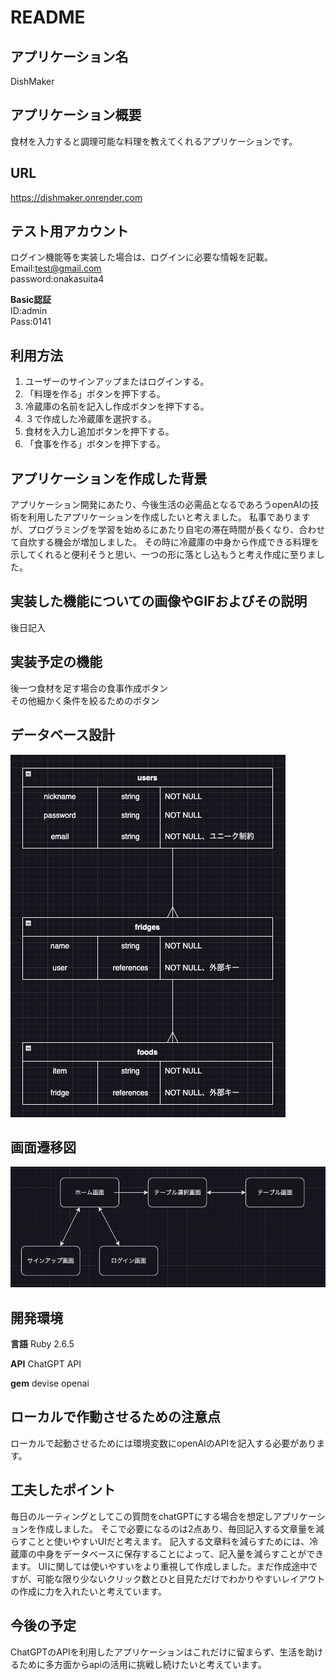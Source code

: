 # README

## アプリケーション名	
DishMaker 

## アプリケーション概要	
食材を入力すると調理可能な料理を教えてくれるアプリケーションです。

## URL
https://dishmaker.onrender.com

## テスト用アカウント	
ログイン機能等を実装した場合は、ログインに必要な情報を記載。<br>
 Email:test@gmail.com<br>
 password:onakasuita4<br>

<b>Basic認証</b><br>
ID:admin<br>
Pass:0141<br>

## 利用方法	
1. ユーザーのサインアップまたはログインする。
2. 「料理を作る」ボタンを押下する。
3. 冷蔵庫の名前を記入し作成ボタンを押下する。
4. ３で作成した冷蔵庫を選択する。
5. 食材を入力し追加ボタンを押下する。
6. 「食事を作る」ボタンを押下する。

## アプリケーションを作成した背景	
アプリケーション開発にあたり、今後生活の必需品となるであろうopenAIの技術を利用したアプリケーションを作成したいと考えました。
私事でありますが、プログラミングを学習を始めるにあたり自宅の滞在時間が長くなり、合わせて自炊する機会が増加しました。
その時に冷蔵庫の中身から作成できる料理を示してくれると便利そうと思い、一つの形に落とし込もうと考え作成に至りました。

## 実装した機能についての画像やGIFおよびその説明
後日記入

## 実装予定の機能	
後一つ食材を足す場合の食事作成ボタン<br>
その他細かく条件を絞るためのボタン

## データベース設計	
![ER図](app/assets/images/readme/ER.jpeg)

## 画面遷移図	
![画面遷移図](app/assets/images/readme/screen.png)

## 開発環境	
<b>言語</b>
Ruby 2.6.5

<b>API</b>
ChatGPT API

<b>gem</b>
devise
openai

## ローカルで作動させるための注意点
ローカルで起動させるためには環境変数にopenAIのAPIを記入する必要があります。

## 工夫したポイント
毎日のルーティングとしてこの質問をchatGPTにする場合を想定しアプリケーションを作成しました。
そこで必要になるのは2点あり、毎回記入する文章量を減らすことと使いやすいUIだと考えます。
記入する文章料を減らすためには、冷蔵庫の中身をデータベースに保存することによって、記入量を減らすことができます。
UIに関しては使いやすいをより重視して作成しました。まだ作成途中ですが、可能な限り少ないクリック数とひと目見ただけでわかりやすいレイアウトの作成に力を入れたいと考えています。

## 今後の予定
ChatGPTのAPIを利用したアプリケーションはこれだけに留まらず、生活を助けるために多方面からapiの活用に挑戦し続けたいと考えています。
